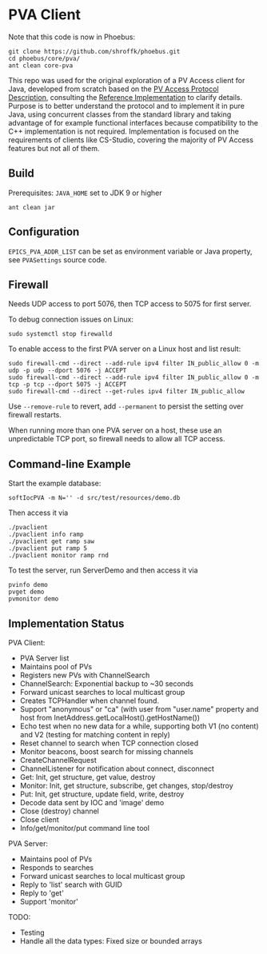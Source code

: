 PVA Client
==========

Note that this code is now in Phoebus:

    git clone https://github.com/shroffk/phoebus.git
    cd phoebus/core/pva/
    ant clean core-pva

This repo was used for the original exploration of a PV Access client for Java,
developed from scratch based on the 
[PV Access Protocol Description](https://github.com/epics-base/pvAccessCPP/wiki/protocol),
consulting the [Reference Implementation](https://github.com/epics-base/epicsCoreJava)
to clarify details.
Purpose is to better understand the protocol
and to implement it in pure Java, using concurrent classes
from the standard library and taking advantage of for example
functional interfaces because compatibility to the C++ implementation
is not required.
Implementation is focused on the requirements of clients like CS-Studio,
covering the majority of PV Access features but not all of them.

Build
-----

Prerequisites: `JAVA_HOME` set to JDK 9 or higher

    ant clean jar

Configuration
-------------

`EPICS_PVA_ADDR_LIST` can be set as environment variable
or Java property, see `PVASettings` source code.

Firewall
--------

Needs UDP access to port 5076, then TCP access to 5075 for first server.

To debug connection issues on Linux:

    sudo systemctl stop firewalld

To enable access to the first PVA server on a Linux host and list result:

    sudo firewall-cmd --direct --add-rule ipv4 filter IN_public_allow 0 -m udp -p udp --dport 5076 -j ACCEPT
    sudo firewall-cmd --direct --add-rule ipv4 filter IN_public_allow 0 -m tcp -p tcp --dport 5075 -j ACCEPT
    sudo firewall-cmd --direct --get-rules ipv4 filter IN_public_allow
    
Use `--remove-rule` to revert, add `--permanent` to persist the setting over firewall restarts.

When running more than one PVA server on a host, these use an unpredictable TCP port,
so firewall needs to allow all TCP access.
        
Command-line Example
--------------------

Start the example database: 

    softIocPVA -m N='' -d src/test/resources/demo.db 

Then access it via

    ./pvaclient
    ./pvaclient info ramp
    ./pvaclient get ramp saw
    ./pvaclient put ramp 5
    ./pvaclient monitor ramp rnd

To test the server, run ServerDemo and then access it via

    pvinfo demo
    pvget demo
    pvmonitor demo

Implementation Status
---------------------

PVA Client:

 * PVA Server list
 * Maintains pool of PVs
 * Registers new PVs with ChannelSearch
 * ChannelSearch: Exponential backup to ~30 seconds
 * Forward unicast searches to local multicast group
 * Creates TCPHandler when channel found.
 * Support "anonymous" or "ca"
   (with user from "user.name" property and host from InetAddress.getLocalHost().getHostName())
 * Echo test when no new data for a while,
   supporting both V1 (no content) and V2 (testing for matching content in reply)
 * Reset channel to search when TCP connection closed
 * Monitor beacons, boost search for missing channels
 * CreateChannelRequest
 * ChannelListener for notification about connect, disconnect
 * Get: Init, get structure, get value, destroy
 * Monitor: Init, get structure, subscribe, get changes, stop/destroy
 * Put: Init, get structure, update field, write, destroy
 * Decode data sent by IOC and 'image' demo
 * Close (destroy) channel
 * Close client
 * Info/get/monitor/put command line tool
 
PVA Server:

 * Maintains pool of PVs
 * Responds to searches
 * Forward unicast searches to local multicast group
 * Reply to 'list' search with GUID
 * Reply to 'get'
 * Support 'monitor'
   
TODO:

 * Testing
 * Handle all the data types: Fixed size or bounded arrays
